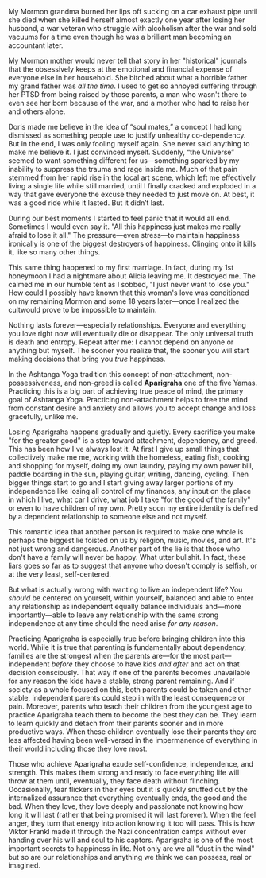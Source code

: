 My Mormon grandma burned her lips off sucking on a car exhaust pipe until she died when she killed herself almost exactly one year after losing her husband, a war veteran who struggle with alcoholism after the war and sold vacuums for a time even though he was a brilliant man becoming an accountant later.

My Mormon mother would never tell that story in her "historical" journals that the obsessively keeps at the emotional and financial expense of everyone else in her household. She bitched about what a horrible father my grand father was *all the time*. I used to get so  annoyed suffering through her PTSD from being raised by those parents, a man who wasn't there to even see her born because of the war, and a mother who had to raise her and others alone.

Doris made me believe in the idea of “soul mates,” a concept I had long dismissed as something people use to justify unhealthy co-dependency. But in the end, I was only fooling myself again. She never said anything to make me believe it. I just convinced myself. Suddenly, “the Universe” seemed to want something different for us—something sparked by my inability to suppress the trauma and rage inside me. Much of that pain stemmed from her rapid rise in the local art scene, which left me effectively living a single life while still married, until I finally cracked and exploded in a way that gave everyone the excuse they needed to just move on. At best, it was a good ride while it lasted. But it didn’t last.

During our best moments I started to feel panic that it would all end. Sometimes I would even say it. "All this happiness just makes me really afraid to lose it all." The pressure—even stress—to maintain happiness ironically is one of the biggest destroyers of happiness. Clinging onto it kills it, like so many other things. 

This same thing happened to my first marriage. In fact, during my 1st honeymoon I had a nightmare about Alicia leaving me. It destroyed me. The calmed me in our humble tent as I sobbed, "I just never want to lose you." How could I possibly have known that this woman's love was conditioned on my remaining Mormon and some 18 years later—once I realized the cultwould prove to be impossible to maintain.

Nothing lasts forever—especially relationships. Everyone and everything you love right now will eventually die or disappear. The only universal truth is death and entropy. Repeat after me: I cannot depend on anyone or anything but myself. The sooner you realize that, the sooner you will start making decisions that bring you *true* happiness.

In the Ashtanga Yoga tradition this concept of non-attachment, non-possessiveness, and non-greed is called **Aparigraha** one of the five Yamas. Practicing this is a big part of achieving true peace of mind, the primary goal of Ashtanga Yoga. Practicing non-attachment helps to free the mind from constant desire and anxiety and allows you to accept change and loss gracefully, unlike me.

Losing Aparigraha happens gradually and quietly. Every sacrifice you make "for the greater good" is a step toward attachment, dependency, and greed. This has been how I've always lost it. At first I give up small things that collectively make me me, working with the homeless, eating fish, cooking and shopping for myself, doing my own laundry, paying my own power bill, paddle boarding in the sun, playing guitar, writing, dancing, cycling. Then bigger things start to go and I start giving away larger portions of my independence like losing all control of my finances, any input on the place in which I live, what car I drive, what job I take "for the good of the family" or even to have children of my own. Pretty soon my entire identity is defined by a dependent relationship to someone else and not myself.

This romantic idea that another person is required to make one whole is perhaps the biggest lie foisted on us by religion, music, movies, and art. It's not just wrong and dangerous. Another part of the lie is that those who don't have a family will never be happy. What utter bullshit. In fact, these liars goes so far as to suggest that anyone who doesn't comply is selfish, or at the very least, self-centered. 

But what is actually wrong with wanting to live an independent life? You *should* be centered on yourself, within yourself, balanced and able to enter any relationship as independent equally balance individuals and—more importantly—able to leave any relationship with the same strong independence at any time should the need arise *for any reason*. 

Practicing Aparigraha is especially true before bringing children into this world. While it is true that parenting is fundamentally about dependency, families are the strongest when the parents are—for the most part—independent *before* they choose to have kids *and after* and act on that decision consciously. That way if one of the parents becomes unavailable for any reason the kids have a stable, strong parent remaining. And if society as a whole focused on this, both parents could be taken and other stable, independent parents could step in with the least consequence or pain. Moreover, parents who teach their children from the youngest age to practice Aparigraha teach them to become the best they can be. They learn to learn quickly and detach from their parents sooner and in more productive ways. When these children eventually lose their parents they are less affected having been well-versed in the impermanence of everything in their world including those they love most.

Those who achieve Aparigraha exude self-confidence, independence, and strength. This makes them strong and ready to face everything life will throw at them until, eventually, they face death without flinching. Occasionally, fear flickers in their eyes but it is quickly snuffed out by the internalized assurance that everything eventually ends, the good and the bad. When they love, they love deeply and passionate not knowing how long it will last (rather that being promised it will last forever). When the feel anger, they turn that energy into action knowing it too will pass. This is how Viktor Frankl made it through the Nazi concentration camps without ever handing over his will and soul to his captors. Aparigraha is one of the most important secrets to happiness in life. Not only are we all "dust in the wind" but so are our relationships and anything we think we can possess, real or imagined.